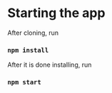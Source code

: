 # Starting the app

After cloning, run
### `npm install`

After it is done installing, run
### `npm start`
